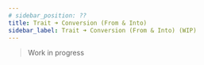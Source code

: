 ```yaml
---
# sidebar_position: ??
title: Trait ➜ Conversion (From & Into)
sidebar_label: Trait ➜ Conversion (From & Into) (WIP)
---
```


> Work in progress
